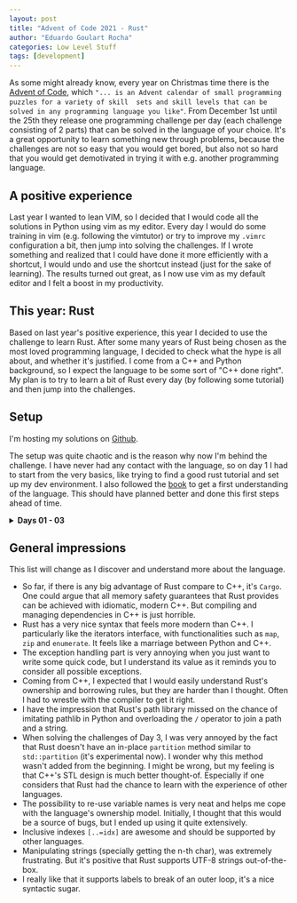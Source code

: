 ```yaml
---
layout: post
title: "Advent of Code 2021 - Rust"
author: "Eduardo Goulart Rocha"
categories: Low Level Stuff
tags: [development]
---
```



As some might already know, every year on Christmas time there is the [Advent of Code](adventofcode.com), 
which `"... is an Advent calendar of small programming puzzles for a variety of skill 
sets and skill levels that can be solved in any programming language you like"`. From December 1st 
until the 25th they release one programming challenge per day (each challenge consisting of 2 parts) 
that can be solved in the language of your choice. It's a great opportunity to learn something new 
through problems, because the challenges are not so easy that you would get bored, but also not so 
hard that you would get demotivated in trying it with e.g. another programming language.

## A positive experience

Last year I wanted to lean VIM, so I decided that I would code all the solutions in Python using vim 
as my editor. Every day I would do some training in vim (e.g. following the vimtutor) or try to improve 
my `.vimrc` configuration a bit, then jump into solving the challenges. If I wrote something and realized 
that I could have done it more efficiently with a shortcut, I would undo and use the shortcut instead
(just for the sake of learning). The results turned out great, as I now use vim as my default editor 
and I felt a boost in my productivity.

## This year: Rust

Based on last year's positive experience, this year I decided to use the challenge to learn Rust. 
After some many years of Rust being chosen as the most loved programming language, I decided to check 
what the hype is all about, and whether it's justified. I come from a C++ and Python background, so 
I expect the language to be some sort of "C++ done right". My plan is to try to learn a bit of Rust 
every day (by following some tutorial) and then jump into the challenges.

## Setup

I'm hosting my solutions on [Github](https://github.com/EduardoGRocha/aoc_21_rust).

The setup was quite chaotic and is the reason why now I'm behind the challenge. I have never had any 
contact with the language, so on day 1 I had to start from the very basics, like trying to find a good 
rust tutorial and set up my dev environment. I also followed the 
[book](https://doc.rust-lang.org/book/title-page.html) to get a first understanding of the language.
This should have planned better and done this first steps ahead of time.

<details>
<summary> <b> Days 01 - 03 </b> </summary>

## Days 01 - 03

Because of the "technical problems" at the beginning, I lagged behind at the challenge, so that I 
ended up solving days 01 to 04 in a single day. Throughout the challenge I tried to code as if I would 
do in a professional setting, leveraging the language features and making it flexible.
Because of that, the solutions would take me a bit longer as I didn't want to just brute-force the approach
with a dummy for-loop and move on to the next task.

Right now, the code is organized in a single file, that contains 4 functions, one for each day and 2 
general functions read the input files respectively. The plan is to split this file in the future, but I want
to first learn about modules and classes to do it right.

### Slices 
Slices (equivalent of ranges in C++20) are a killer feature and simplified my code by a lot. 
Take as example part 2 of Day 03: 

![Code for Day03- Part 2](../assets/img/AoC21/CodeDay03Part2.png)

This was very elegantly solved by sorting the contents and constantly finding the split points 
for each bit. The slice would be updated according to the rules of the game. To achieve the same in C++, 
you need to keep a pair of iterators. It could be even better (more efficient) if Rust had an in-place 
`partition` method and an `O(1)` method to access characters in strings (see [General Impressions](#general-impressions)).

</details>

## General impressions

This list will change as I discover and understand more about the language.

- So far, if there is any big advantage of Rust compare to C++, it's `Cargo`. One could argue that
  all memory safety guarantees that Rust provides can be achieved with idiomatic, modern C++. But compiling
  and managing dependencies in C++ is just horrible.
- Rust has a very nice syntax that feels more modern than C++. I particularly like the iterators interface, 
  with functionalities such as `map`, `zip` and `enumerate`. It feels like a marriage between Python and C++.
- The exception handling part is very annoying when you just want to write some quick code, but I 
  understand its value as it reminds you to consider all possible exceptions.
- Coming from C++, I expected that I would easily understand Rust's ownership and borrowing rules, but they 
  are harder than I thought. Often I had to wrestle with the compiler to get it right.
- I have the impression that Rust's path library missed on the chance of imitating pathlib in Python 
  and overloading the `/` operator to join a path and a string.
- When solving the challenges of Day 3, I was very annoyed by the fact that Rust doesn't have an in-place
  `partition` method similar to `std::partition` (it's experimental now). I wonder why this method wasn't 
  added from the beginning. I might be wrong, but my feeling is that C++'s STL design is much better 
  thought-of. Especially if one considers that Rust had the chance to learn with the experience of other languages.
- The possibility to re-use variable names is very neat and helps me cope with the language's ownership 
  model. Initially, I thought that this would be a source of bugs, but I ended up using it quite extensively.
- Inclusive indexes `[..=idx]` are awesome and should be supported by other languages.
- Manipulating strings (specially getting the n-th char), was extremely frustrating. But it's positive 
  that Rust supports UTF-8 strings out-of-the-box. 
- I really like that it supports labels to break of an outer loop, it's a nice syntactic sugar.
